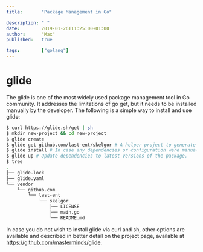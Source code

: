 ```yaml
---
title:       "Package Management in Go"

description: " "
date:        2019-01-26T11:25:00+01:00
author:      "Max"
published:   true

tags:        ["golang"]
---
```


# glide

The glide is one of the most widely used package management tool in Go community. It addresses the limitations of go get, but it needs to be installed manually by the developer. The following is a simple way to install and use glide:

```bash
$ curl https://glide.sh/get | sh
$ mkdir new-project && cd new-project
$ glide create
$ glide get github.com/last-ent/skelgor # A helper project to generate project skeleton.
$ glide install # In case any dependencies or configuration were manually added.
$ glide up # Update dependencies to latest versions of the package.
$ tree
.
├── glide.lock
├── glide.yaml
└── vendor
    └── github.com
        └── last-ent
            └── skelgor
                ├── LICENSE
                ├── main.go
                └── README.md
```

In case you do not wish to install glide via curl and sh, other options are available and described in better detail on the project page, available at https://github.com/masterminds/glide.
